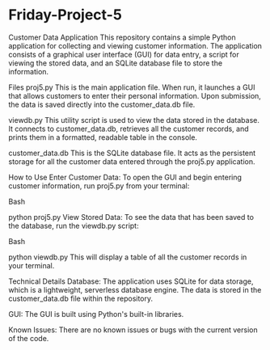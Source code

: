 # Friday-Project-5

Customer Data Application
This repository contains a simple Python application for collecting and viewing customer information. The application consists of a graphical user interface (GUI) for data entry, a script for viewing the stored data, and an SQLite database file to store the information.

Files
proj5.py
This is the main application file. When run, it launches a GUI that allows customers to enter their personal information. Upon submission, the data is saved directly into the customer_data.db file.

viewdb.py
This utility script is used to view the data stored in the database. It connects to customer_data.db, retrieves all the customer records, and prints them in a formatted, readable table in the console.

customer_data.db
This is the SQLite database file. It acts as the persistent storage for all the customer data entered through the proj5.py application.

How to Use
Enter Customer Data: To open the GUI and begin entering customer information, run proj5.py from your terminal:

Bash

python proj5.py
View Stored Data: To see the data that has been saved to the database, run the viewdb.py script:

Bash

python viewdb.py
This will display a table of all the customer records in your terminal.

Technical Details
Database: The application uses SQLite for data storage, which is a lightweight, serverless database engine. The data is stored in the customer_data.db file within the repository.

GUI: The GUI is built using Python's built-in libraries.

Known Issues: There are no known issues or bugs with the current version of the code.